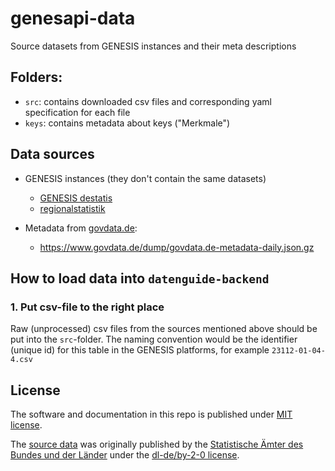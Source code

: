 # genesapi-data
Source datasets from GENESIS instances and their meta descriptions

## Folders:

- `src`: contains downloaded csv files and corresponding yaml specification for each file
- `keys`: contains metadata about keys ("Merkmale")

## Data sources

- GENESIS instances (they don't contain the same datasets)
    - [GENESIS destatis](https://www-genesis.destatis.de/genesis/online)
    - [regionalstatistik](https://www.regionalstatistik.de/genesis/online/)

- Metadata from [govdata.de](http://govdata.de):
    - https://www.govdata.de/dump/govdata.de-metadata-daily.json.gz

## How to load data into `datenguide-backend`

### 1. Put csv-file to the right place

Raw (unprocessed) csv files from the sources mentioned above should be put into the `src`-folder. The naming convention would be the identifier (unique id) for this table in the GENESIS platforms, for example `23112-01-04-4.csv`

## License

The software and documentation in this repo is published under [MIT license](https://github.com/datenguide/genesapi-data/blob/master/LICENSE).

The [source data](https://github.com/datenguide/genesapi-data/tree/master/src) was originally published by the [Statistische Ämter des Bundes und der Länder](https://www.regionalstatistik.de/) under the [dl-de/by-2-0 license](https://www.govdata.de/dl-de/by-2-0).

